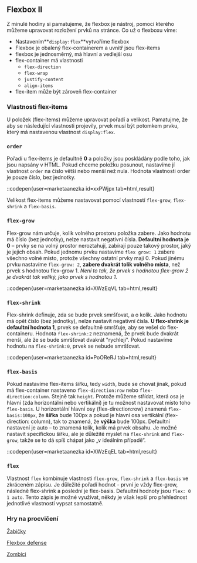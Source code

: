 ## Flexbox II

Z minulé hodiny si pamatujeme, že flexbox je nástroj, pomocí kterého můžeme upravovat rozložení prvků na stránce. Co už o flexboxu víme:

- Nastavením**`display:flex`**vytvoříme flexbox
- Flexbox je obalený flex-containerem a uvnitř jsou flex-items
- flexbox je jednosměrný, má hlavní a vedlejší osu
- flex-container má vlastnosti
  - `flex-direction`
  - `flex-wrap`
  - `justify-content`
  - `align-items`
- flex-item může být zároveň flex-container

### Vlastnosti flex-items

U položek (flex-items) můžeme upravovat pořadí a velikost. Pamatujme, že aby se následující vlastnosti projevily, prvek musí být potomkem prvku, který má nastavenou vlastnost `display:flex`.

### `order`

Pořadí u flex-items je defaultně **0** a položky jsou poskládány podle toho, jak jsou napsány v HTML. Pokud chceme položku posunout, nastavíme jí vlastnost `order` na číslo větší nebo menší než nula. Hodnota vlastnosti order je pouze číslo, bez jednotky.

::codepen{user=marketaanezka id=xxPWjpx tab=html,result}

Velikost flex-items můžeme nastavovat pomocí vlastností `flex-grow`, `flex-shrink` a `flex-basis`.

### `flex-grow`

Flex-grow nám určuje, kolik volného prostoru položka zabere. Jako hodnotu má číslo (bez jednotky), nelze nastavit negativní čísla.
**Defaultní hodnota je 0** – prvky se na volný prostor neroztahují, zabírají pouze takový prostor, jaký je jejich obsah.
Pokud jednomu prvku nastavíme `flex grow: 1` zabere všechno volné místo, protože všechny ostatní prvky mají 0.
Pokud jinému prvku nastavíme `flex-grow: 2`, **zabere dvakrát tolik volného místa**, než prvek s hodnotou flex-grow 1.
_Není to tak, že prvek s hodnotou flex-grow 2 je dvakrát tak veliký, jako prvek s hodnotou 1._

::codepen{user=marketaanezka id=XWzEqVL tab=html,result}

### `flex-shrink`

Flex-shrink definuje, zda se bude prvek smršťovat, a o kolik. Jako hodnotu má opět číslo (bez jednotky), nelze nastavit negativní čísla.
**U flex-shrink je defaultní hodnota 1**, prvek se defaultně smršťuje, aby se vešel do flex-containeru.
Hodnota `flex-shrink:2` neznamená, že prvek bude dvakrát menší, ale že se bude smršťovat dvakrát "rychleji".
Pokud nastavíme hodnotu na `flex-shrink:0`, prvek se nebude smršťovat.

::codepen{user=marketaanezka id=PoOReRJ tab=html,result}

### `flex-basis`

Pokud nastavíme flex-items šířku, tedy `width`, bude se chovat jinak, pokud má flex-container nastaveno `flex-direction:row` nebo `flex-direction:column`. Stejně tak `height`.
Protože můžeme střídat, která osa je hlavní (zda horizontální nebo vertikální) je tu možnost nastavovat místo toho `flex-basis`.
U horizontální hlavní osy (flex-direction:row) znamená `flex-basis:100px`, že **šířka** bude 100px a pokud je hlavní osa vertikální (flex-direction: column), tak to znamená, že **výška** bude 100px.
Defaultní nastavení je auto – to znamená tolik, kolik má prvek obsahu. Je možné nastavit specifickou šířku, ale je důležité myslet na `flex-shrink` and `flex-grow`, takže se to dá spíš chápat jako „v ideálním případě“.

::codepen{user=marketaanezka id=XWzEqEL tab=html,result}

### `flex`

Vlastnost `flex` kombinuje vlastnosti `flex-grow`, `flex-shrink` a `flex-basis` ve zkráceném zápisu. Je důležité pořadí hodnot - první je vždy flex-grow, následně flex-shrink a poslední je flex-basis.
Defaultní hodnoty jsou `flex: 0 1 auto`.
Tento zápis je možné využívat, někdy je však lepší pro přehlednost jednotlivé vlastnosti vypsat samostatně.

### Hry na procvičení

[Žabičky](https://flexboxfroggy.com/#cs)

[Flexbox defense](http://www.flexboxdefense.com/)

[Zombíci](https://flexboxzombies.com/p/flexbox-zombies)
